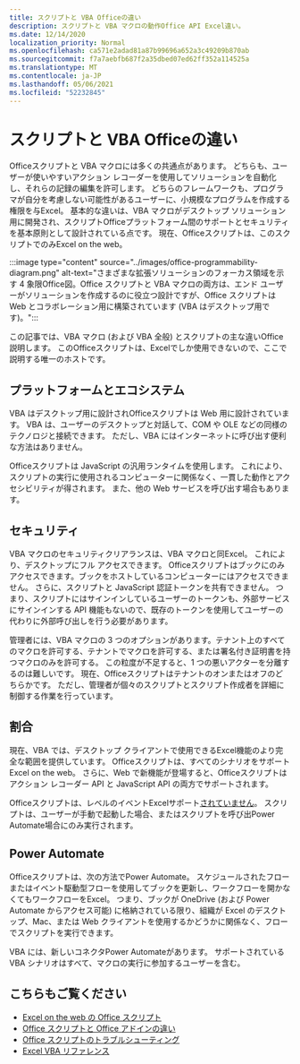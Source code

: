 ```yaml
---
title: スクリプトと VBA Officeの違い
description: スクリプトと VBA マクロの動作Office API Excel違い。
ms.date: 12/14/2020
localization_priority: Normal
ms.openlocfilehash: ca571e2adad81a87b99696a652a3c49209b870ab
ms.sourcegitcommit: f7a7aebfb687f2a35dbed07ed62ff352a114525a
ms.translationtype: MT
ms.contentlocale: ja-JP
ms.lasthandoff: 05/06/2021
ms.locfileid: "52232845"
---
```

# <a name="differences-between-office-scripts-and-vba-macros"></a>スクリプトと VBA Officeの違い

Officeスクリプトと VBA マクロには多くの共通点があります。 どちらも、ユーザーが使いやすいアクション レコーダーを使用してソリューションを自動化し、それらの記録の編集を許可します。 どちらのフレームワークも、プログラマが自分を考慮しない可能性があるユーザーに、小規模なプログラムを作成する権限を与Excel。
基本的な違いは、VBA マクロがデスクトップ ソリューション用に開発され、スクリプトOfficeプラットフォーム間のサポートとセキュリティを基本原則として設計されている点です。 現在、Officeスクリプトは、このスクリプトでのみExcel on the web。

:::image type="content" source="../images/office-programmability-diagram.png" alt-text="さまざまな拡張ソリューションのフォーカス領域を示す 4 象限Office図。Office スクリプトと VBA マクロの両方は、エンド ユーザーがソリューションを作成するのに役立つ設計ですが、Office スクリプトは Web とコラボレーション用に構築されています (VBA はデスクトップ用です)。":::

この記事では、VBA マクロ (および VBA 全般) とスクリプトの主な違いOffice説明します。 このOfficeスクリプトは、Excelでしか使用できないので、ここで説明する唯一のホストです。

## <a name="platform-and-ecosystem"></a>プラットフォームとエコシステム

VBA はデスクトップ用に設計されOfficeスクリプトは Web 用に設計されています。 VBA は、ユーザーのデスクトップと対話して、COM や OLE などの同様のテクノロジと接続できます。 ただし、VBA にはインターネットに呼び出す便利な方法はありません。

Officeスクリプトは JavaScript の汎用ランタイムを使用します。 これにより、スクリプトの実行に使用されるコンピューターに関係なく、一貫した動作とアクセシビリティが得されます。 また、他の Web サービスを呼び出す場合もあります。

## <a name="security"></a>セキュリティ

VBA マクロのセキュリティクリアランスは、VBA マクロと同Excel。 これにより、デスクトップにフル アクセスできます。 Officeスクリプトはブックにのみアクセスできます。ブックをホストしているコンピューターにはアクセスできません。 さらに、スクリプトと JavaScript 認証トークンを共有できません。 つまり、スクリプトにはサインインしているユーザーのトークンも、外部サービスにサインインする API 機能もないので、既存のトークンを使用してユーザーの代わりに外部呼び出しを行う必要があります。

管理者には、VBA マクロの 3 つのオプションがあります。テナント上のすべてのマクロを許可する、テナントでマクロを許可する、または署名付き証明書を持つマクロのみを許可する。 この粒度が不足すると、1 つの悪いアクターを分離するのは難しいです。 現在、Officeスクリプトはテナントのオンまたはオフのどちらかです。 ただし、管理者が個々のスクリプトとスクリプト作成者を詳細に制御する作業を行っています。

## <a name="coverage"></a>割合

現在、VBA では、デスクトップ クライアントで使用できるExcel機能のより完全な範囲を提供しています。 Officeスクリプトは、すべてのシナリオをサポートExcel on the web。 さらに、Web で新機能が登場すると、Officeスクリプトはアクション レコーダー API と JavaScript API の両方でサポートされます。

Officeスクリプトは、レベルのイベントExcelサポート[されていません](/office/vba/excel/concepts/events-worksheetfunctions-shapes/using-events-with-excel-objects)。 スクリプトは、ユーザーが手動で起動した場合、またはスクリプトを呼び出Power Automate場合にのみ実行されます。

## <a name="power-automate"></a>Power Automate

Officeスクリプトは、次の方法でPower Automate。 スケジュールされたフローまたはイベント駆動型フローを使用してブックを更新し、ワークフローを開かなくてもワークフローをExcel。 つまり、ブックが OneDrive (および Power Automate からアクセス可能) に格納されている限り、組織が Excel のデスクトップ、Mac、または Web クライアントを使用するかどうかに関係なく、フローでスクリプトを実行できます。

VBA には、新しいコネクタPower Automateがあります。 サポートされている VBA シナリオはすべて、マクロの実行に参加するユーザーを含む。

## <a name="see-also"></a>こちらもご覧ください

- [Excel on the web の Office スクリプト](../overview/excel.md)
- [Office スクリプトと Office アドインの違い](add-ins-differences.md)
- [Office スクリプトのトラブルシューティング](../testing/troubleshooting.md)
- [Excel VBA リファレンス](/office/vba/api/overview/excel)
